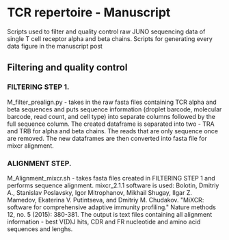 # TCR repertoire - Manuscript
Scripts used to filter and quality control raw JUNO sequencing data of single T cell receptor alpha and beta chains.
Scripts for generating every data figure in the manuscript post

## Filtering and quality control

### FILTERING STEP 1. 
M_filter_prealign.py - takes in the raw fasta files containing TCR alpha and beta sequences and puts sequence information (droplet barcode, molecular barcode, read count, and cell type) into separate columns followed by the full sequence column.
The created dataframe is separated into two - TRA and TRB for alpha and beta chains.
The reads that are only sequence once are removed.
The new dataframes are then converted into fasta file for mixcr alignment.

### ALIGNMENT STEP.
M_Alignment_mixcr.sh - takes fasta files created in FILTERING STEP 1 and performs sequence alignment. 
mixcr_2.1.1 software is used: Bolotin, Dmitriy A., Stanislav Poslavsky, Igor Mitrophanov, Mikhail Shugay, Ilgar Z. Mamedov, Ekaterina V. Putintseva, and Dmitriy M. Chudakov. "MiXCR: software for comprehensive adaptive immunity profiling." Nature methods 12, no. 5 (2015): 380-381.
The output is text files containing all alignment information - best V(D)J hits, CDR and FR nucleotide and amino acid sequences and lenghs.


